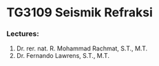 # TG3109 Seismik Refraksi
### Lectures:
  1. Dr. rer. nat. R. Mohammad Rachmat, S.T., M.T.
  2. Dr. Fernando Lawrens, S.T., M.T.
